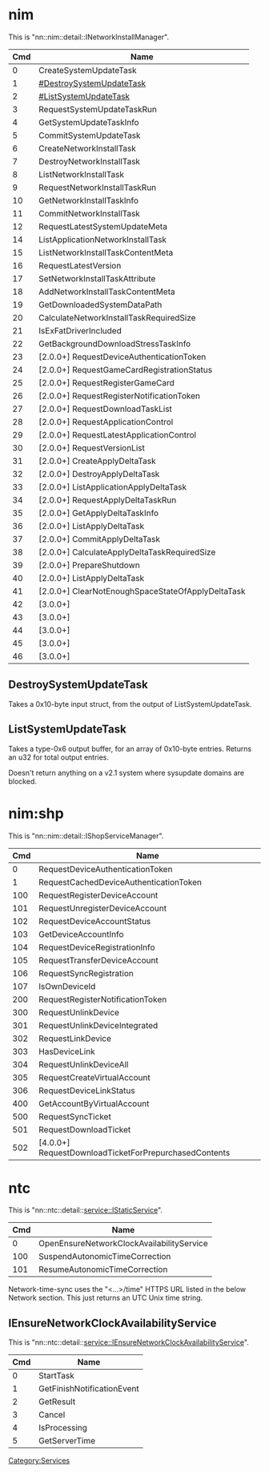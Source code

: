 # nim

This is
"nn::nim::detail::INetworkInstallManager".

| Cmd | Name                                                             |
| --- | ---------------------------------------------------------------- |
| 0   | CreateSystemUpdateTask                                           |
| 1   | [\#DestroySystemUpdateTask](#DestroySystemUpdateTask "wikilink") |
| 2   | [\#ListSystemUpdateTask](#ListSystemUpdateTask "wikilink")       |
| 3   | RequestSystemUpdateTaskRun                                       |
| 4   | GetSystemUpdateTaskInfo                                          |
| 5   | CommitSystemUpdateTask                                           |
| 6   | CreateNetworkInstallTask                                         |
| 7   | DestroyNetworkInstallTask                                        |
| 8   | ListNetworkInstallTask                                           |
| 9   | RequestNetworkInstallTaskRun                                     |
| 10  | GetNetworkInstallTaskInfo                                        |
| 11  | CommitNetworkInstallTask                                         |
| 12  | RequestLatestSystemUpdateMeta                                    |
| 14  | ListApplicationNetworkInstallTask                                |
| 15  | ListNetworkInstallTaskContentMeta                                |
| 16  | RequestLatestVersion                                             |
| 17  | SetNetworkInstallTaskAttribute                                   |
| 18  | AddNetworkInstallTaskContentMeta                                 |
| 19  | GetDownloadedSystemDataPath                                      |
| 20  | CalculateNetworkInstallTaskRequiredSize                          |
| 21  | IsExFatDriverIncluded                                            |
| 22  | GetBackgroundDownloadStressTaskInfo                              |
| 23  | \[2.0.0+\] RequestDeviceAuthenticationToken                      |
| 24  | \[2.0.0+\] RequestGameCardRegistrationStatus                     |
| 25  | \[2.0.0+\] RequestRegisterGameCard                               |
| 26  | \[2.0.0+\] RequestRegisterNotificationToken                      |
| 27  | \[2.0.0+\] RequestDownloadTaskList                               |
| 28  | \[2.0.0+\] RequestApplicationControl                             |
| 29  | \[2.0.0+\] RequestLatestApplicationControl                       |
| 30  | \[2.0.0+\] RequestVersionList                                    |
| 31  | \[2.0.0+\] CreateApplyDeltaTask                                  |
| 32  | \[2.0.0+\] DestroyApplyDeltaTask                                 |
| 33  | \[2.0.0+\] ListApplicationApplyDeltaTask                         |
| 34  | \[2.0.0+\] RequestApplyDeltaTaskRun                              |
| 35  | \[2.0.0+\] GetApplyDeltaTaskInfo                                 |
| 36  | \[2.0.0+\] ListApplyDeltaTask                                    |
| 37  | \[2.0.0+\] CommitApplyDeltaTask                                  |
| 38  | \[2.0.0+\] CalculateApplyDeltaTaskRequiredSize                   |
| 39  | \[2.0.0+\] PrepareShutdown                                       |
| 40  | \[2.0.0+\] ListApplyDeltaTask                                    |
| 41  | \[2.0.0+\] ClearNotEnoughSpaceStateOfApplyDeltaTask              |
| 42  | \[3.0.0+\]                                                       |
| 43  | \[3.0.0+\]                                                       |
| 44  | \[3.0.0+\]                                                       |
| 45  | \[3.0.0+\]                                                       |
| 46  | \[3.0.0+\]                                                       |

## DestroySystemUpdateTask

Takes a 0x10-byte input struct, from the output of ListSystemUpdateTask.

## ListSystemUpdateTask

Takes a type-0x6 output buffer, for an array of 0x10-byte entries.
Returns an u32 for total output entries.

Doesn't return anything on a v2.1 system where sysupdate domains are
blocked.

# nim:shp

This is "nn::nim::detail::IShopServiceManager".

| Cmd | Name                                                    |
| --- | ------------------------------------------------------- |
| 0   | RequestDeviceAuthenticationToken                        |
| 1   | RequestCachedDeviceAuthenticationToken                  |
| 100 | RequestRegisterDeviceAccount                            |
| 101 | RequestUnregisterDeviceAccount                          |
| 102 | RequestDeviceAccountStatus                              |
| 103 | GetDeviceAccountInfo                                    |
| 104 | RequestDeviceRegistrationInfo                           |
| 105 | RequestTransferDeviceAccount                            |
| 106 | RequestSyncRegistration                                 |
| 107 | IsOwnDeviceId                                           |
| 200 | RequestRegisterNotificationToken                        |
| 300 | RequestUnlinkDevice                                     |
| 301 | RequestUnlinkDeviceIntegrated                           |
| 302 | RequestLinkDevice                                       |
| 303 | HasDeviceLink                                           |
| 304 | RequestUnlinkDeviceAll                                  |
| 305 | RequestCreateVirtualAccount                             |
| 306 | RequestDeviceLinkStatus                                 |
| 400 | GetAccountByVirtualAccount                              |
| 500 | RequestSyncTicket                                       |
| 501 | RequestDownloadTicket                                   |
| 502 | \[4.0.0+\] RequestDownloadTicketForPrepurchasedContents |

# ntc

This is "nn::ntc::detail::<service::IStaticService>".

| Cmd | Name                                      |
| --- | ----------------------------------------- |
| 0   | OpenEnsureNetworkClockAvailabilityService |
| 100 | SuspendAutonomicTimeCorrection            |
| 101 | ResumeAutonomicTimeCorrection             |

Network-time-sync uses the "\<...\>/time" HTTPS URL listed in the below
Network section. This just returns an UTC Unix time string.

## IEnsureNetworkClockAvailabilityService

This is
"nn::ntc::detail::<service::IEnsureNetworkClockAvailabilityService>".

| Cmd | Name                       |
| --- | -------------------------- |
| 0   | StartTask                  |
| 1   | GetFinishNotificationEvent |
| 2   | GetResult                  |
| 3   | Cancel                     |
| 4   | IsProcessing               |
| 5   | GetServerTime              |

[Category:Services](Category:Services "wikilink")
